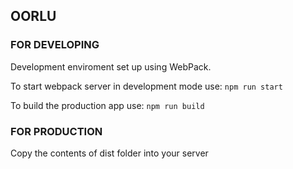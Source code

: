 ## OORLU 

### FOR DEVELOPING

Development enviroment set up using WebPack.

To start webpack server in development mode use:
`npm run start`

To build the production app use:
`npm run build`

### FOR PRODUCTION

Copy the contents of dist folder into your server